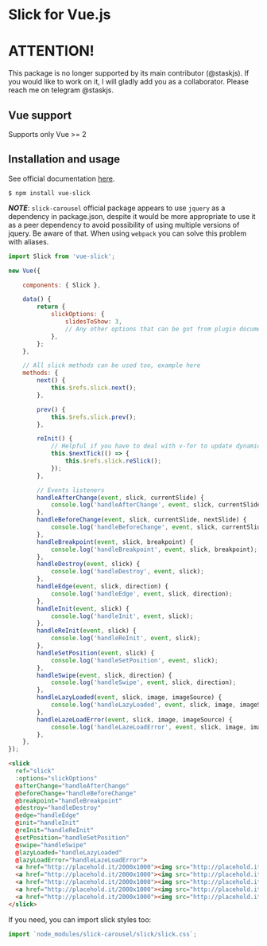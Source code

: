 # Slick for Vue.js

# ATTENTION! 
This package is no longer supported by its main contributor (@staskjs). If you would like to work on it, I will gladly add you as a collaborator. Please reach me on telegram @staskjs.

## Vue support

Supports only Vue >= 2

## Installation and usage

See official documentation [here](http://kenwheeler.github.io/slick).

    $ npm install vue-slick

***NOTE***: `slick-carousel` official package appears to use `jquery` as a dependency in package.json,
despite it would be more appropriate to use it as a peer dependency to avoid possibility of using multiple
versions of jquery. Be aware of that. When using `webpack` you can solve this problem with aliases.

```javascript
import Slick from 'vue-slick';

new Vue({

    components: { Slick },

    data() {
        return {
            slickOptions: {
                slidesToShow: 3,
                // Any other options that can be got from plugin documentation
            },
        };
    },

    // All slick methods can be used too, example here
    methods: {
        next() {
            this.$refs.slick.next();
        },

        prev() {
            this.$refs.slick.prev();
        },

        reInit() {
            // Helpful if you have to deal with v-for to update dynamic lists
            this.$nextTick(() => {
                this.$refs.slick.reSlick();
            });
        },

        // Events listeners
        handleAfterChange(event, slick, currentSlide) {
            console.log('handleAfterChange', event, slick, currentSlide);
        },
        handleBeforeChange(event, slick, currentSlide, nextSlide) {
            console.log('handleBeforeChange', event, slick, currentSlide, nextSlide);
        },
        handleBreakpoint(event, slick, breakpoint) {
            console.log('handleBreakpoint', event, slick, breakpoint);
        },
        handleDestroy(event, slick) {
            console.log('handleDestroy', event, slick);
        },
        handleEdge(event, slick, direction) {
            console.log('handleEdge', event, slick, direction);
        },
        handleInit(event, slick) {
            console.log('handleInit', event, slick);
        },
        handleReInit(event, slick) {
            console.log('handleReInit', event, slick);
        },
        handleSetPosition(event, slick) {
            console.log('handleSetPosition', event, slick);
        },
        handleSwipe(event, slick, direction) {
            console.log('handleSwipe', event, slick, direction);
        },
        handleLazyLoaded(event, slick, image, imageSource) {
            console.log('handleLazyLoaded', event, slick, image, imageSource);
        },
        handleLazeLoadError(event, slick, image, imageSource) {
            console.log('handleLazeLoadError', event, slick, image, imageSource);
        },
    },
});
```

```html
<slick
  ref="slick"
  :options="slickOptions"
  @afterChange="handleAfterChange"
  @beforeChange="handleBeforeChange"
  @breakpoint="handleBreakpoint"
  @destroy="handleDestroy"
  @edge="handleEdge"
  @init="handleInit"
  @reInit="handleReInit"
  @setPosition="handleSetPosition"
  @swipe="handleSwipe"
  @lazyLoaded="handleLazyLoaded"
  @lazyLoadError="handleLazeLoadError">
  <a href="http://placehold.it/2000x1000"><img src="http://placehold.it/2000x1000" alt=""></a>
  <a href="http://placehold.it/2000x1000"><img src="http://placehold.it/2000x1000" alt=""></a>
  <a href="http://placehold.it/2000x1000"><img src="http://placehold.it/2000x1000" alt=""></a>
  <a href="http://placehold.it/2000x1000"><img src="http://placehold.it/2000x1000" alt=""></a>
  <a href="http://placehold.it/2000x1000"><img src="http://placehold.it/2000x1000" alt=""></a>
</slick>
```

If you need, you can import slick styles too:

```javascript
import `node_modules/slick-carousel/slick/slick.css`;
```

